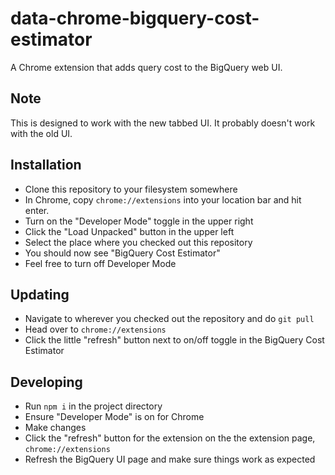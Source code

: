 # data-chrome-bigquery-cost-estimator

A Chrome extension that adds query cost to the BigQuery web UI.

## Note

This is designed to work with the new tabbed UI. It probably doesn't work with the old UI.

## Installation

- Clone this repository to your filesystem somewhere
- In Chrome, copy `chrome://extensions` into your location bar and hit enter.
- Turn on the "Developer Mode" toggle in the upper right
- Click the "Load Unpacked" button in the upper left
- Select the place where you checked out this repository
- You should now see "BigQuery Cost Estimator"
- Feel free to turn off Developer Mode

## Updating

- Navigate to wherever you checked out the repository and do `git pull`
- Head over to `chrome://extensions`
- Click the little "refresh" button next to on/off toggle in the BigQuery Cost Estimator

## Developing

- Run `npm i` in the project directory
- Ensure "Developer Mode" is on for Chrome
- Make changes
- Click the "refresh" button for the extension on the  the extension page, `chrome://extensions`
- Refresh the BigQuery UI page and make sure things work as expected
